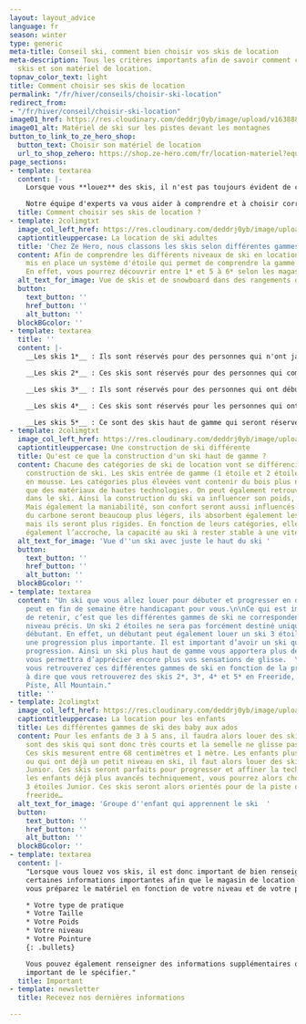 ```yaml
---
layout: layout_advice
language: fr
season: winter
type: generic
meta-title: Conseil ski, comment bien choisir vos skis de location
meta-description: Tous les critères importants afin de savoir comment choisir ses
  skis et son matériel de location.
topnav_color_text: light
title: Comment choisir ses skis de location
permalink: "/fr/hiver/conseils/choisir-ski-location"
redirect_from:
- "/fr/hiver/conseil/choisir-ski-location"
image01_href: https://res.cloudinary.com/deddrj0yb/image/upload/v1638883532/website/winter/Ski-masque-equipement_jppdrj.jpg
image01_alt: Matériel de ski sur les pistes devant les montagnes
button_to_link_to_ze_hero_shop:
  button_text: Choisir son matériel de location
  url_to_shop_zehero: https://shop.ze-hero.com/fr/location-materiel?equipmentslug=%2Flocation-ski&rental_quality=0&oldslug=%2Flocation-ski&subslug=%2Flocation-ski-adulte&start-date=30%2F11%2F2021&number_rental_days=1
page_sections:
- template: textarea
  content: |-
    Lorsque vous **louez** des skis, il n'est pas toujours évident de comprendre ce qui est déjà le mieux adapté pour vous, les différentes **catégories** de ski. Mais aussi savoir quel ski louer en fonction de son **niveau** et comprendre les différentes **gammes** de ski de location. Il y a un nombre important de ski et le choix n’est pas simple.

    Notre équipe d'experts va vous aider à comprendre et à choisir correctement votre paire de ski de location pour adulte.
  title: Comment choisir ses skis de location ?
- template: 2colimgtxt
  image_col_left_href: https://res.cloudinary.com/deddrj0yb/image/upload/v1640330388/website/Conseil%20Equiepement/jeremy-bezanger-jW1I1M9TdRA-unsplash_urapcp.jpg
  captiontitleuppercase: La location de ski adultes
  title: 'Chez Ze Hero, nous classons les skis selon différentes gammes. '
  content: Afin de comprendre les différents niveaux de ski en location, nous avons
    mis en place un système d'étoile qui permet de comprendre la gamme que vous souhaitez.
    En effet, vous pourrez découvrir entre 1* et 5 à 6* selon les magasins.
  alt_text_for_image: Vue de skis et de snowboard dans des rangements de ski
  button:
    text_button: ''
    href_button: ''
    alt_button: ''
  blockBGcolor: ''
- template: textarea
  title: ''
  content: |-
    __Les skis 1*__ : Ils sont réservés pour des personnes qui n'ont jamais skié et qui sont débutants. Ce sont des skis très maniables pour apprendre à skier.

    __Les skis 2*__ : Ces skis sont réservés pour des personnes qui commencent, pour le skieur souhaitant progresser. Ce sont des skis maniables, avec une accroche limitée.

    __Les skis 3*__ : Ils sont réservés pour des personnes qui ont débuté le ski et qui souhaitent commencer à progresser Ce sont des skis maniables avec une meilleure accroche par rapport à votre niveau. Ce sont des skis qui seront adaptés pour progresser.

    __Les skis 4*__ : Ces skis sont réservés pour les personnes qui ont un niveau de ski plus élevé. Ils sont donc réservés pour des skieurs à l’aise sur tous les terrains et sur des pistes rouges et noires. Ce sont des skis haut de gamme qui sont maniables et très rassurants afin de se faire plaisir en gardant de la vitesse.

    __Les skis 5*__ : Ce sont des skis haut de gamme qui seront réservés pour des skieurs à l’aise sur toutes les pistes et tous les terrains. Ils seront destinés à des skieurs maîtrisant la vitesse, la technique et la puissance.
- template: 2colimgtxt
  image_col_left_href: https://res.cloudinary.com/deddrj0yb/image/upload/v1641812460/website/Conseil%20Equiepement/david-becker-F7SBonu15d8-unsplash_l6iunp.jpg
  captiontitleuppercase: Une construction de ski différente
  title: Qu'est ce que la construction d'un ski haut de gamme ?
  content: Chacune des catégories de ski de location vont se différencier par leur
    construction de ski. Les skis entrée de gamme (1 étoile et 2 étoiles) seront construits
    en mousse. Les catégories plus élevées vont contenir du bois plus noble ainsi
    que des matériaux de hautes technologies. On peut également retrouver du carbone
    dans le ski. Ainsi la construction du ski va influencer son poids, sa rigidité.
    Mais également la maniabilité, son confort seront aussi influencés. Des skis présentant
    du carbone seront beaucoup plus légers, ils absorbent également les vibrations
    mais ils seront plus rigides. En fonction de leurs catégories, elles traduisent
    également l’accroche, la capacité au ski à rester stable à une vitesse importante.
  alt_text_for_image: 'Vue d''un ski avec juste le haut du ski '
  button:
    text_button: ''
    href_button: ''
    alt_button: ''
  blockBGcolor: ''
- template: textarea
  content: "Un ski que vous allez louer pour débuter et progresser en début de semaine
    peut en fin de semaine être handicapant pour vous.\n\nCe qui est important également
    de retenir, c’est que les différentes gammes de ski ne correspondent pas à un
    niveau précis. Un ski 2 étoiles ne sera pas forcément destiné uniquement à un
    débutant. En effet, un débutant peut également louer un ski 3 étoiles afin d’avoir
    une progression plus importante. Il est important d’avoir un ski qui suit votre
    progression. Ainsi un ski plus haut de gamme vous apportera plus de confort et
    vous permettra d’apprécier encore plus vos sensations de glisse.  \n  \nDe plus,
    vous retrouverez ces différentes gammes de ski en fonction de la pratique. C’est
    à dire que vous retrouverez des skis 2*, 3*, 4* et 5* en Freeride, Freestyle,
    Piste, All Mountain."
  title: ''
- template: 2colimgtxt
  image_col_left_href: https://res.cloudinary.com/deddrj0yb/image/upload/v1641812999/website/Conseil%20Equiepement/maxwell-ingham-d3Lm40Dn9rA-unsplash_rnaqaq.jpg
  captiontitleuppercase: La location pour les enfants
  title: Les différentes gammes de ski des baby aux ados
  content: Pour les enfants de 3 à 5 ans, il faudra alors louer des skis “Baby”. Ce
    sont des skis qui sont donc très courts et la semelle ne glisse pas trop vite.
    Ces skis mesurent entre 68 centimètres et 1 mètre. Les enfants plus âgés qui débutent
    ou qui ont déjà un petit niveau en ski, il faut alors louer des skis 2 étoiles
    Junior. Ces skis seront parfaits pour progresser et affiner la technique. Pour
    les enfants déjà plus avancés techniquement, vous pourrez alors choisir les skis
    3 étoiles Junior. Ces skis seront alors orientés pour de la piste ou de hors-piste,
    freeride…
  alt_text_for_image: 'Groupe d''enfant qui apprennent le ski  '
  button:
    text_button: ''
    href_button: ''
    alt_button: ''
  blockBGcolor: ''
- template: textarea
  content: |-
    "Lorsque vous louez vos skis, il est donc important de bien renseigner
    certaines informations importantes afin que le magasin de location de ski puisse
    vous préparez le matériel en fonction de votre niveau et de votre physique:

    * Votre type de pratique
    * Votre Taille
    * Votre Poids
    * Votre niveau
    * Votre Pointure
    {: .bullets}

    Vous pouvez également renseigner des informations supplémentaires qui peuvent être importantes. Par exemple, si vous êtes fragiles d’un genou, il est
    important de le spécifier."
  title: Important
- template: newsletter
  title: Recevez nos dernières informations

---
```

